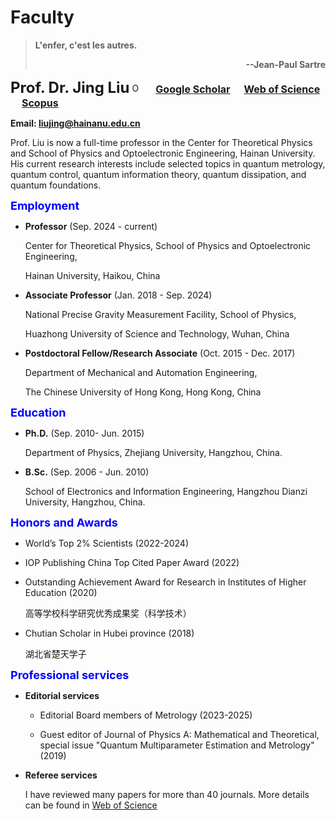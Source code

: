 # **Faculty**

> **L'enfer, c'est les autres.**  <p align='right'>**--Jean-Paul Sartre**</p>

**<font size=5>Prof. Dr. Jing Liu</font>** <a href="https://orcid.org/0000-0001-9944-4493"><img alt="ORCID logo" src="https://info.orcid.org/wp-content/uploads/2019/11/orcid_16x16.png" width="16" height="16" /></a> &emsp;
[**<font size=3>Google Scholar</font>**](https://scholar.google.com/citations?hl=en&user=HHyXi-8AAAAJ) &emsp; 
[**<font size=3>Web of Science</font>**](https://webofscience.clarivate.cn/wos/author/record/H-2632-2012) &emsp; 
[**<font size=3>Scopus</font>**](https://www.scopus.com/authid/detail.uri?authorId=55888785500)

**Email: liujing@hainanu.edu.cn**

Prof. Liu  is now a full-time professor in the Center for Theoretical Physics and School of Physics and Optoelectronic Engineering, Hainan University. His current research interests include selected topics in quantum metrology, quantum control, 
quantum information theory, quantum dissipation, and quantum foundations.

**<font color="Blue" size=4.5>Employment</font>**

-   **Professor** (Sep. 2024 - current)

    Center for Theoretical Physics, School of Physics and Optoelectronic Engineering,

    Hainan University, Haikou, China

-   **Associate Professor** (Jan. 2018 - Sep. 2024)

    National Precise Gravity Measurement Facility, School of Physics, 

    Huazhong University of Science and Technology, Wuhan, China

-   **Postdoctoral Fellow/Research Associate** (Oct. 2015 - Dec. 2017) 

    Department of Mechanical and Automation Engineering,

    The Chinese University of Hong Kong, Hong Kong, China

**<font color="Blue" size=4.5>Education</font>**

-   **Ph.D.** (Sep. 2010- Jun. 2015)

    Department of Physics, Zhejiang University, Hangzhou, China. 

-   **B.Sc.** (Sep. 2006 - Jun. 2010)

    School of Electronics and Information Engineering, Hangzhou Dianzi University, Hangzhou, China.

**<font color="Blue" size=4.5>Honors and Awards</font>**   

-   World’s Top 2% Scientists (2022-2024)

-   IOP Publishing China Top Cited Paper Award (2022)

-   Outstanding Achievement Award for Research in Institutes of Higher Education (2020)

    高等学校科学研究优秀成果奖（科学技术）

-   Chutian Scholar in Hubei province (2018)

    湖北省楚天学子

**<font color="Blue" size=4.5>Professional services</font>**

-   **Editorial services**

    -   Editorial Board members of Metrology (2023-2025)

    -   Guest editor of Journal of Physics A: Mathematical and Theoretical, special issue "Quantum Multiparameter Estimation and Metrology" (2019)

-   **Referee services**

    I have reviewed many papers for more than 40 journals. More details can be found in [Web of Science](https://webofscience.clarivate.cn/wos/author/record/H-2632-2012)

